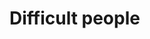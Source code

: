 # Difficult people

<!-- meditation: what am I missing?
can you believe that this person just wants happiness (or to be free of suffering) too? -->

